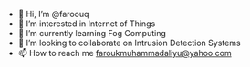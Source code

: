 - 👋 Hi, I’m @faroouq
- 👀 I’m interested in Internet of Things
- 🌱 I’m currently learning Fog Computing
- 💞️ I’m looking to collaborate on Intrusion Detection Systems
- 📫 How to reach me faroukmuhammadaliyu@yahoo.com

<!---
faroouq/faroouq is a ✨ special ✨ repository because its `README.md` (this file) appears on your GitHub profile.
You can click the Preview link to take a look at your changes.
--->
